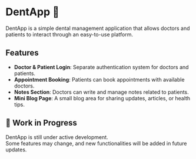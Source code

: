 # DentApp 🦷

DentApp is a simple dental management application that allows doctors and patients to interact through an easy-to-use platform.  

## Features
- **Doctor & Patient Login**: Separate authentication system for doctors and patients.  
- **Appointment Booking**: Patients can book appointments with available doctors.  
- **Notes Section**: Doctors can write and manage notes related to patients.  
- **Mini Blog Page**: A small blog area for sharing updates, articles, or health tips.  

## 🚧 Work in Progress
DentApp is still under active development.  
Some features may change, and new functionalities will be added in future updates.  
